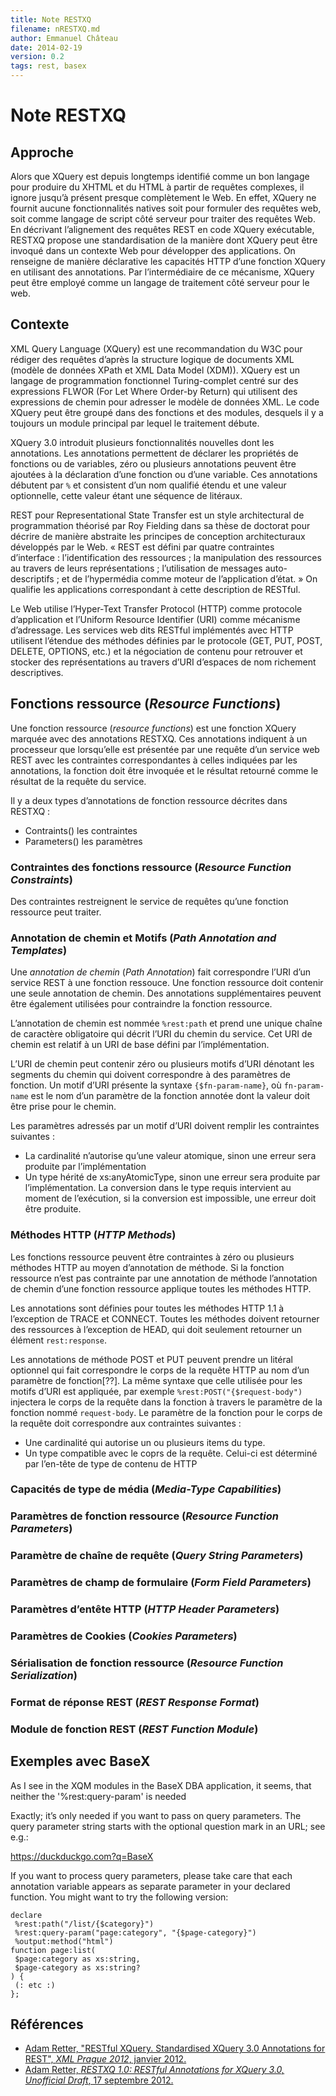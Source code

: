 ```yaml
---
title: Note RESTXQ
filename: nRESTXQ.md
author: Emmanuel Château
date: 2014-02-19
version: 0.2
tags: rest, basex
---
```


# Note RESTXQ

## Approche

Alors que XQuery est depuis longtemps identifié comme un bon langage pour produire du XHTML et du HTML à partir de requêtes complexes, il ignore jusqu’à présent presque complètement le Web. En effet, XQuery ne fournit aucune fonctionnalités natives soit pour formuler des requêtes web, soit comme langage de script côté serveur pour traiter des requêtes Web. En décrivant l’alignement des requêtes REST en code XQuery exécutable, RESTXQ propose une standardisation de la manière dont XQuery peut être invoqué dans un contexte Web pour développer des applications. On renseigne de manière déclarative les capacités HTTP d’une fonction XQuery en utilisant des annotations. Par l’intermédiaire de ce mécanisme, XQuery peut être employé comme un langage de traitement côté serveur pour le web.


## Contexte

XML Query Language (XQuery) est une recommandation du W3C pour rédiger des requêtes d’après la structure logique de documents XML (modèle de données XPath et XML Data Model (XDM)). XQuery est un langage de programmation fonctionnel Turing-complet centré sur des expressions FLWOR (For Let Where Order-by Return) qui utilisent des expressions de chemin pour adresser le modèle de données XML. Le code XQuery peut être groupé dans des fonctions et des modules, desquels il y a toujours un module principal par lequel le traitement débute.

XQuery 3.0 introduit plusieurs fonctionnalités nouvelles dont les annotations. Les annotations permettent de déclarer les propriétés de fonctions ou de variables, zéro ou plusieurs annotations peuvent être ajoutées à la déclaration d’une fonction ou d’une variable. Ces annotations débutent par `%` et consistent d’un nom qualifié étendu et une valeur optionnelle, cette valeur étant une séquence de litéraux.

REST pour Representational State Transfer est un style architectural de programmation théorisé par Roy Fielding dans sa thèse de doctorat pour décrire de manière abstraite les principes de conception architecturaux développés par le Web. « REST est défini par quatre contraintes d’interface : l’identification des ressources ; la manipulation des ressources au travers de leurs représentations ; l’utilisation de messages auto-descriptifs ; et de l’hypermédia comme moteur de l’application d’état. » On qualifie les applications correspondant à cette description de RESTful.

Le Web utilise l’Hyper-Text Transfer Protocol (HTTP) comme protocole d’application et l’Uniform Resource Identifier (URI) comme mécanisme d’adressage. Les services web dits RESTful implémentés avec HTTP utilisent l’étendue des méthodes définies par le protocole (GET, PUT, POST, DELETE, OPTIONS, etc.) et la négociation de contenu pour retrouver et stocker des représentations au travers d’URI d’espaces de nom richement descriptives.


## Fonctions ressource (_Resource Functions_)

Une fonction ressource (_resource functions_) est une fonction XQuery marquée avec des annotations RESTXQ. Ces annotations indiquent à un processeur que lorsqu’elle est présentée par une requête d’un service web REST avec les contraintes correspondantes à celles indiquées par les annotations, la fonction doit être invoquée et le résultat retourné comme le résultat de la requête du service.

Il y a deux types d’annotations de fonction ressource décrites dans RESTXQ :

- Contraints() les contraintes
- Parameters() les paramètres


### Contraintes des fonctions ressource (_Resource Function Constraints_)

Des contraintes restreignent le service de requêtes qu’une fonction ressource peut traiter.

### Annotation de chemin et Motifs (_Path Annotation and Templates_)

Une _annotation de chemin_ (_Path Annotation_) fait correspondre l’URI d’un service REST à une fonction ressouce. Une fonction ressource doit contenir une seule annotation de chemin. Des annotations supplémentaires peuvent être également utilisées pour contraindre la fonction ressource.

L’annotation de chemin est nommée `%rest:path` et prend une unique chaîne de caractère obligatoire qui décrit l’URI du chemin du service. Cet URI de chemin est relatif à un URI de base défini par l’implémentation.

L’URI de chemin peut contenir zéro ou plusieurs motifs d’URI dénotant les segments du chemin qui doivent correspondre à des paramètres de fonction. Un motif d’URI présente la syntaxe `{$fn-param-name}`, où `fn-param-name` est le nom d’un paramètre de la fonction annotée dont la valeur doit être prise pour le chemin.

Les paramètres adressés par un motif d’URI doivent remplir les contraintes suivantes :

- La cardinalité n’autorise qu’une valeur atomique, sinon une erreur sera produite par l’implémentation
- Un type hérité de xs:anyAtomicType, sinon une erreur sera produite par l’implémentation. La conversion dans le type requis intervient au moment de l’exécution, si la conversion est impossible, une erreur doit être produite.

### Méthodes HTTP (_HTTP Methods_)

Les fonctions ressource peuvent être contraintes à zéro ou plusieurs méthodes HTTP au moyen d’annotation de méthode. Si la fonction ressource n’est pas contrainte par une annotation de méthode l’annotation de chemin d’une fonction ressource applique toutes les méthodes HTTP.

Les annotations sont définies pour toutes les méthodes HTTP 1.1 à l’exception de TRACE et CONNECT. Toutes les méthodes doivent retourner des ressources à l’exception de HEAD, qui doit seulement retourner un élément `rest:response`.

Les annotations de méthode POST et PUT peuvent prendre un litéral optionnel qui fait correspondre le corps de la requête HTTP au nom d’un paramètre de fonction[??]. La même syntaxe  que celle utilisée pour les motifs d’URI est appliquée, par exemple `%rest:POST("{$request-body")` injectera le corps de la requête dans la fonction à travers le paramètre de la fonction nommé `request-body`. Le paramètre de la fonction pour le corps de la requête doit correspondre aux contraintes suivantes :

- Une cardinalité qui autorise un ou plusieurs items du type.
- Un type compatible avec le coprs de la requête. Celui-ci est déterminé par l’en-tête de type de contenu de HTTP

### Capacités de type de média (_Media-Type Capabilities_)

### Paramètres de fonction ressource (_Resource Function Parameters_)

### Paramètre de chaîne de requête (_Query String Parameters_)

### Paramètres de champ de formulaire (_Form Field Parameters_)

### Paramètres d’entête HTTP (_HTTP Header Parameters_)

### Paramètres de Cookies (_Cookies Parameters_)

### Sérialisation de fonction ressource (_Resource Function Serialization_)

### Format de réponse REST (_REST Response Format_)

### Module de fonction REST (_REST Function Module_)

## Exemples avec BaseX

As I see in the XQM modules in the BaseX DBA application,
it seems, that neither the '%rest:query-param' is needed

Exactly; it’s only needed if you want to pass on query parameters. The
query parameter string starts with the optional question mark in an
URL; see e.g.:

 https://duckduckgo.com?q=BaseX

If you want to process query parameters, please take care that each
annotation variable appears as separate parameter in your declared
function. You might want to try the following version:

```xquery
declare
 %rest:path("/list/{$category}")
 %rest:query-param("page:category", "{$page-category}")
 %output:method("html")
function page:list(
 $page:category as xs:string,
 $page-category as xs:string?
) {
 (: etc :)
};
```




## Références

- [Adam Retter, "RESTful XQuery. Standardised XQuery 3.0 Annotations for REST", _XML Prague 2012_, janvier 2012.](http://www.adamretter.org.uk/papers/restful-xquery_january-2012.pdf)
- [Adam Retter, _RESTXQ 1.0: RESTful Annotations for XQuery 3.0, Unofficial Draft_, 17 septembre 2012.](http://exquery.github.io/exquery/exquery-restxq-specification/restxq-1.0-specification.html)
